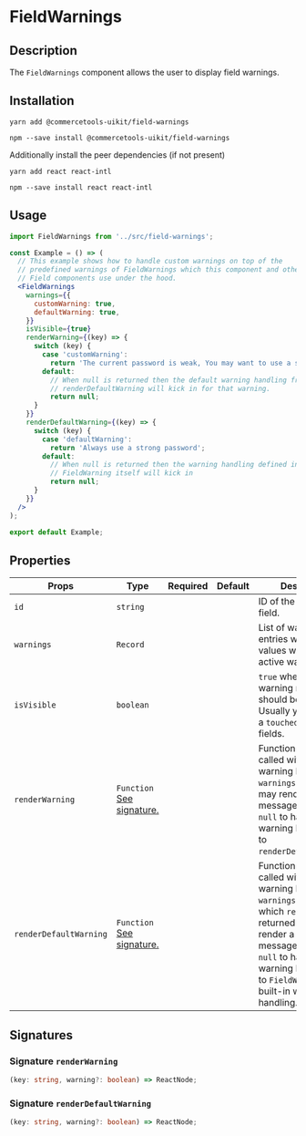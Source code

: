 <!-- THIS IS AN AUTOGENERATED FILE. DO NOT EDIT THIS FILE DIRECTLY. -->
<!-- This file is created by the `yarn generate-readme` script. -->

# FieldWarnings

## Description

The `FieldWarnings` component allows the user to display field warnings.

## Installation

```
yarn add @commercetools-uikit/field-warnings
```

```
npm --save install @commercetools-uikit/field-warnings
```

Additionally install the peer dependencies (if not present)

```
yarn add react react-intl
```

```
npm --save install react react-intl
```

## Usage

```jsx
import FieldWarnings from '../src/field-warnings';

const Example = () => (
  // This example shows how to handle custom warnings on top of the
  // predefined warnings of FieldWarnings which this component and other
  // Field components use under the hood.
  <FieldWarnings
    warnings={{
      customWarning: true,
      defaultWarning: true,
    }}
    isVisible={true}
    renderWarning={(key) => {
      switch (key) {
        case 'customWarning':
          return 'The current password is weak, You may want to use a stronger password';
        default:
          // When null is returned then the default warning handling from
          // renderDefaultWarning will kick in for that warning.
          return null;
      }
    }}
    renderDefaultWarning={(key) => {
      switch (key) {
        case 'defaultWarning':
          return 'Always use a strong password';
        default:
          // When null is returned then the warning handling defined in
          // FieldWarning itself will kick in
          return null;
      }
    }}
  />
);

export default Example;
```

## Properties

| Props                  | Type                                                             | Required | Default | Description                                                                                                                                                                                                                                                |
| ---------------------- | ---------------------------------------------------------------- | :------: | ------- | ---------------------------------------------------------------------------------------------------------------------------------------------------------------------------------------------------------------------------------------------------------- |
| `id`                   | `string`                                                         |          |         | ID of the warning field.                                                                                                                                                                                                                                   |
| `warnings`             | `Record`                                                         |          |         | List of warnings. Only entries with truthy values will count as active warnings.                                                                                                                                                                           |
| `isVisible`            | `boolean`                                                        |          |         | `true` when the warning messages should be rendered. Usually you'd pass in a `touched` state of fields.                                                                                                                                                    |
| `renderWarning`        | `Function`<br/>[See signature.](#signature-renderWarning)        |          |         | Function which gets called with each warning key (from the `warnings` prop) and may render a warning message or return `null` to hand the warning handling off to `renderDefaultWarning`.                                                                  |
| `renderDefaultWarning` | `Function`<br/>[See signature.](#signature-renderDefaultWarning) |          |         | Function which gets called with each warning key (from the `warnings` prop) for which `renderWarning` returned `null`.&#xA;It may render a warning message or return `null` to hand the warning handling off to `FieldWarning`s built-in warning handling. |

## Signatures

### Signature `renderWarning`

```ts
(key: string, warning?: boolean) => ReactNode;
```

### Signature `renderDefaultWarning`

```ts
(key: string, warning?: boolean) => ReactNode;
```
